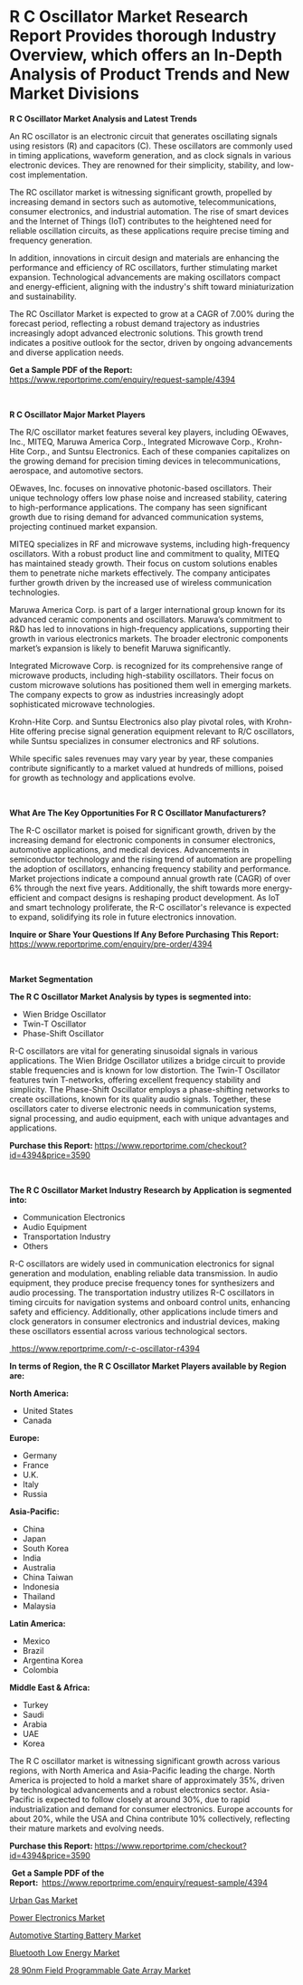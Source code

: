 <p><h1>R C Oscillator Market Research Report Provides thorough Industry Overview, which offers an In-Depth Analysis of Product Trends and New Market Divisions</h1></p><p><strong>R C Oscillator Market Analysis and Latest Trends</strong></p>
<p><p>An RC oscillator is an electronic circuit that generates oscillating signals using resistors (R) and capacitors (C). These oscillators are commonly used in timing applications, waveform generation, and as clock signals in various electronic devices. They are renowned for their simplicity, stability, and low-cost implementation.</p><p>The RC oscillator market is witnessing significant growth, propelled by increasing demand in sectors such as automotive, telecommunications, consumer electronics, and industrial automation. The rise of smart devices and the Internet of Things (IoT) contributes to the heightened need for reliable oscillation circuits, as these applications require precise timing and frequency generation.</p><p>In addition, innovations in circuit design and materials are enhancing the performance and efficiency of RC oscillators, further stimulating market expansion. Technological advancements are making oscillators compact and energy-efficient, aligning with the industry's shift toward miniaturization and sustainability.</p><p>The RC Oscillator Market is expected to grow at a CAGR of 7.00% during the forecast period, reflecting a robust demand trajectory as industries increasingly adopt advanced electronic solutions. This growth trend indicates a positive outlook for the sector, driven by ongoing advancements and diverse application needs.</p></p>
<p><strong>Get a Sample PDF of the Report:&nbsp;</strong> <a href="https://www.reportprime.com/enquiry/request-sample/4394?utm_campaign=16&utm_medium=2&utm_source=Github&utm_content=ia&utm_term=15112024&utm_id=r-c-oscillator">https://www.reportprime.com/enquiry/request-sample/4394</a></p>
<p>&nbsp;</p>
<p><strong>R C Oscillator Major Market Players</strong></p>
<p><p>The R/C oscillator market features several key players, including OEwaves, Inc., MITEQ, Maruwa America Corp., Integrated Microwave Corp., Krohn-Hite Corp., and Suntsu Electronics. Each of these companies capitalizes on the growing demand for precision timing devices in telecommunications, aerospace, and automotive sectors.</p><p>OEwaves, Inc. focuses on innovative photonic-based oscillators. Their unique technology offers low phase noise and increased stability, catering to high-performance applications. The company has seen significant growth due to rising demand for advanced communication systems, projecting continued market expansion.</p><p>MITEQ specializes in RF and microwave systems, including high-frequency oscillators. With a robust product line and commitment to quality, MITEQ has maintained steady growth. Their focus on custom solutions enables them to penetrate niche markets effectively. The company anticipates further growth driven by the increased use of wireless communication technologies.</p><p>Maruwa America Corp. is part of a larger international group known for its advanced ceramic components and oscillators. Maruwa’s commitment to R&D has led to innovations in high-frequency applications, supporting their growth in various electronics markets. The broader electronic components market’s expansion is likely to benefit Maruwa significantly.</p><p>Integrated Microwave Corp. is recognized for its comprehensive range of microwave products, including high-stability oscillators. Their focus on custom microwave solutions has positioned them well in emerging markets. The company expects to grow as industries increasingly adopt sophisticated microwave technologies.</p><p>Krohn-Hite Corp. and Suntsu Electronics also play pivotal roles, with Krohn-Hite offering precise signal generation equipment relevant to R/C oscillators, while Suntsu specializes in consumer electronics and RF solutions. </p><p>While specific sales revenues may vary year by year, these companies contribute significantly to a market valued at hundreds of millions, poised for growth as technology and applications evolve.</p></p>
<p>&nbsp;</p>
<p><strong>What Are The Key Opportunities For R C Oscillator Manufacturers?</strong></p>
<p><p>The R-C oscillator market is poised for significant growth, driven by the increasing demand for electronic components in consumer electronics, automotive applications, and medical devices. Advancements in semiconductor technology and the rising trend of automation are propelling the adoption of oscillators, enhancing frequency stability and performance. Market projections indicate a compound annual growth rate (CAGR) of over 6% through the next five years. Additionally, the shift towards more energy-efficient and compact designs is reshaping product development. As IoT and smart technology proliferate, the R-C oscillator's relevance is expected to expand, solidifying its role in future electronics innovation.</p></p>
<p><strong>Inquire or Share Your Questions If Any Before Purchasing This Report:</strong> <a href="https://www.reportprime.com/enquiry/pre-order/4394?utm_campaign=16&utm_medium=2&utm_source=Github&utm_content=ia&utm_term=15112024&utm_id=r-c-oscillator">https://www.reportprime.com/enquiry/pre-order/4394</a></p>
<p>&nbsp;</p>
<p><strong>Market Segmentation</strong></p>
<p><strong>The R C Oscillator Market Analysis by types is segmented into:</strong></p>
<p><ul><li>Wien Bridge Oscillator</li><li>Twin-T Oscillator</li><li>Phase-Shift Oscillator</li></ul></p>
<p><p>R-C oscillators are vital for generating sinusoidal signals in various applications. The Wien Bridge Oscillator utilizes a bridge circuit to provide stable frequencies and is known for low distortion. The Twin-T Oscillator features twin T-networks, offering excellent frequency stability and simplicity. The Phase-Shift Oscillator employs a phase-shifting networks to create oscillations, known for its quality audio signals. Together, these oscillators cater to diverse electronic needs in communication systems, signal processing, and audio equipment, each with unique advantages and applications.</p></p>
<p><strong>Purchase this Report:&nbsp;</strong><a href="https://www.reportprime.com/checkout?id=4394&price=3590&utm_campaign=16&utm_medium=2&utm_source=Github&utm_content=ia&utm_term=15112024&utm_id=r-c-oscillator">https://www.reportprime.com/checkout?id=4394&price=3590</a></p>
<p>&nbsp;</p>
<p><strong>The R C Oscillator Market Industry Research by Application is segmented into:</strong></p>
<p><ul><li>Communication Electronics</li><li>Audio Equipment</li><li>Transportation Industry</li><li>Others</li></ul></p>
<p><p>R-C oscillators are widely used in communication electronics for signal generation and modulation, enabling reliable data transmission. In audio equipment, they produce precise frequency tones for synthesizers and audio processing. The transportation industry utilizes R-C oscillators in timing circuits for navigation systems and onboard control units, enhancing safety and efficiency. Additionally, other applications include timers and clock generators in consumer electronics and industrial devices, making these oscillators essential across various technological sectors.</p></p>
<p><a href="https://www.reportprime.com/r-c-oscillator-r4394?utm_campaign=16&utm_medium=2&utm_source=Github&utm_content=ia&utm_term=15112024&utm_id=r-c-oscillator">&nbsp;https://www.reportprime.com/r-c-oscillator-r4394</a></p>
<p><strong>In terms of Region, the R C Oscillator Market Players available by Region are:</strong></p>
<p>
    <p> <strong> North America: </strong>
        <ul>
            <li>United States</li>
            <li>Canada</li>
        </ul>
        </p> 
    <p> <strong> Europe: </strong>
        <ul>
            <li>Germany</li>
            <li>France</li>
            <li>U.K.</li>
            <li>Italy</li>
            <li>Russia</li>
        </ul>
        </p> 
    <p> <strong> Asia-Pacific: </strong>
        <ul>
            <li>China</li>
            <li>Japan</li>
            <li>South Korea</li>
            <li>India</li>
            <li>Australia</li>
            <li>China Taiwan</li>
            <li>Indonesia</li>
            <li>Thailand</li>
            <li>Malaysia</li>
        </ul>
        </p> 
    <p> <strong> Latin America: </strong>
        <ul>
            <li>Mexico</li>
            <li>Brazil</li>
            <li>Argentina Korea</li>
            <li>Colombia</li>
        </ul>
        </p> 
    <p> <strong> Middle East & Africa: </strong>
        <ul>
            <li>Turkey</li>
            <li>Saudi</li>
            <li>Arabia</li>
            <li>UAE</li>
            <li>Korea</li>
        </ul>
    </p>
    </p>
<p><p>The R C oscillator market is witnessing significant growth across various regions, with North America and Asia-Pacific leading the charge. North America is projected to hold a market share of approximately 35%, driven by technological advancements and a robust electronics sector. Asia-Pacific is expected to follow closely at around 30%, due to rapid industrialization and demand for consumer electronics. Europe accounts for about 20%, while the USA and China contribute 10% collectively, reflecting their mature markets and evolving needs.</p></p>
<p><strong>Purchase this Report: </strong><a href="https://www.reportprime.com/checkout?id=4394&price=3590&utm_campaign=16&utm_medium=2&utm_source=Github&utm_content=ia&utm_term=15112024&utm_id=r-c-oscillator">https://www.reportprime.com/checkout?id=4394&price=3590</a></p>
<p>&nbsp;<strong>Get a Sample PDF of the Report:&nbsp;&nbsp;</strong><a href="https://www.reportprime.com/enquiry/request-sample/4394?utm_campaign=16&utm_medium=2&utm_source=Github&utm_content=ia&utm_term=15112024&utm_id=r-c-oscillator">https://www.reportprime.com/enquiry/request-sample/4394</a></p>
<p><strong></strong></p>
<p><p><a href="https://www.linkedin.com/pulse/digital-transformation-urban-gas-industry-market-opportunities-kpj2f?utm_campaign=16&utm_medium=2&utm_source=Github&utm_content=ia&utm_term=15112024&utm_id=r-c-oscillator">Urban Gas Market</a></p><p><a href="https://issuu.com/reportprime-2/docs/power-electronics-market-size-2030._17f8fdf315a66b?utm_campaign=16&utm_medium=2&utm_source=Github&utm_content=ia&utm_term=15112024&utm_id=r-c-oscillator">Power Electronics Market</a></p><p><a href="https://www.linkedin.com/pulse/automotive-starting-battery-market-strategic-insights-product-6lxqf?utm_campaign=16&utm_medium=2&utm_source=Github&utm_content=ia&utm_term=15112024&utm_id=r-c-oscillator">Automotive Starting Battery Market</a></p><p><a href="https://issuu.com/reportprime-2/docs/bluetooth-low-energy-market-size-20_2baed661bf5eb6?utm_campaign=16&utm_medium=2&utm_source=Github&utm_content=ia&utm_term=15112024&utm_id=r-c-oscillator">Bluetooth Low Energy Market</a></p><p><a href="https://github.com/JosephineMcguire65/Market-Research-Report-List-1/blob/main/28-90nm-field-programmable-gate-array-market.md?utm_campaign=16&utm_medium=2&utm_source=Github&utm_content=ia&utm_term=15112024&utm_id=r-c-oscillator">28 90nm Field Programmable Gate Array Market</a></p></p>